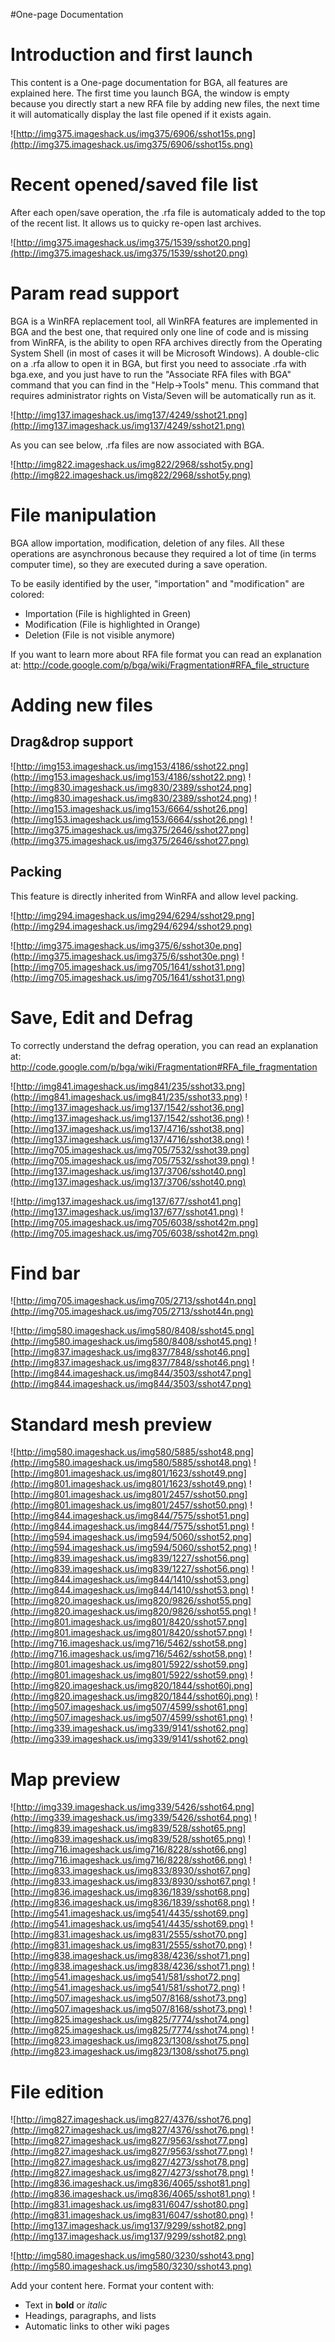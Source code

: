 #One-page Documentation



# Introduction and first launch #

This content is a One-page documentation for BGA, all features are explained here.
The first time you launch BGA, the window is empty because you directly start a new RFA file by adding new files, the next time it will automatically display the last file opened if it exists again.

![http://img375.imageshack.us/img375/6906/sshot15s.png](http://img375.imageshack.us/img375/6906/sshot15s.png)

# Recent opened/saved file list #

After each open/save operation, the .rfa file is automaticaly added to the top of the recent list. It allows us to quicky re-open last archives.

![http://img375.imageshack.us/img375/1539/sshot20.png](http://img375.imageshack.us/img375/1539/sshot20.png)

# Param read support #

BGA is a WinRFA replacement tool, all WinRFA features are implemented in BGA and the best one, that required only one line of code and is missing from WinRFA, is the ability to open RFA archives directly from the Operating System Shell (in most of cases it will be Microsoft Windows).
A double-clic on a .rfa allow to open it in BGA, but first you need to associate .rfa with bga.exe, and you just have to run the "Associate RFA files with BGA" command that you can find in the "Help->Tools" menu. This command that requires administrator rights on Vista/Seven will be automatically run as it.

![http://img137.imageshack.us/img137/4249/sshot21.png](http://img137.imageshack.us/img137/4249/sshot21.png)

As you can see below, .rfa files are now associated with BGA.

![http://img822.imageshack.us/img822/2968/sshot5y.png](http://img822.imageshack.us/img822/2968/sshot5y.png)

# File manipulation #

BGA allow importation, modification, deletion of any files. All these operations are asynchronous because they required a lot of time (in terms computer time), so they are executed during a save operation.

To be easily identified by the user, "importation" and "modification" are colored:

  * Importation (File is highlighted in Green)
  * Modification (File is highlighted in Orange)
  * Deletion (File is not visible anymore)

If you want to learn more about RFA file format you can read an explanation at:
http://code.google.com/p/bga/wiki/Fragmentation#RFA_file_structure

# Adding new files #

## Drag&drop support ##

![http://img153.imageshack.us/img153/4186/sshot22.png](http://img153.imageshack.us/img153/4186/sshot22.png)
![http://img830.imageshack.us/img830/2389/sshot24.png](http://img830.imageshack.us/img830/2389/sshot24.png)
![http://img153.imageshack.us/img153/6664/sshot26.png](http://img153.imageshack.us/img153/6664/sshot26.png)
![http://img375.imageshack.us/img375/2646/sshot27.png](http://img375.imageshack.us/img375/2646/sshot27.png)

## Packing ##

This feature is directly inherited from WinRFA and allow level packing.

![http://img294.imageshack.us/img294/6294/sshot29.png](http://img294.imageshack.us/img294/6294/sshot29.png)

![http://img375.imageshack.us/img375/6/sshot30e.png](http://img375.imageshack.us/img375/6/sshot30e.png)
![http://img705.imageshack.us/img705/1641/sshot31.png](http://img705.imageshack.us/img705/1641/sshot31.png)

# Save, Edit and Defrag #

To correctly understand the defrag operation, you can read an explanation at:
http://code.google.com/p/bga/wiki/Fragmentation#RFA_file_fragmentation

![http://img841.imageshack.us/img841/235/sshot33.png](http://img841.imageshack.us/img841/235/sshot33.png)
![http://img137.imageshack.us/img137/1542/sshot36.png](http://img137.imageshack.us/img137/1542/sshot36.png)
![http://img137.imageshack.us/img137/4716/sshot38.png](http://img137.imageshack.us/img137/4716/sshot38.png)
![http://img705.imageshack.us/img705/7532/sshot39.png](http://img705.imageshack.us/img705/7532/sshot39.png)
![http://img137.imageshack.us/img137/3706/sshot40.png](http://img137.imageshack.us/img137/3706/sshot40.png)

![http://img137.imageshack.us/img137/677/sshot41.png](http://img137.imageshack.us/img137/677/sshot41.png)
![http://img705.imageshack.us/img705/6038/sshot42m.png](http://img705.imageshack.us/img705/6038/sshot42m.png)

# Find bar #
![http://img705.imageshack.us/img705/2713/sshot44n.png](http://img705.imageshack.us/img705/2713/sshot44n.png)

![http://img580.imageshack.us/img580/8408/sshot45.png](http://img580.imageshack.us/img580/8408/sshot45.png)
![http://img837.imageshack.us/img837/7848/sshot46.png](http://img837.imageshack.us/img837/7848/sshot46.png)
![http://img844.imageshack.us/img844/3503/sshot47.png](http://img844.imageshack.us/img844/3503/sshot47.png)


# Standard mesh preview #

![http://img580.imageshack.us/img580/5885/sshot48.png](http://img580.imageshack.us/img580/5885/sshot48.png)
![http://img801.imageshack.us/img801/1623/sshot49.png](http://img801.imageshack.us/img801/1623/sshot49.png)
![http://img801.imageshack.us/img801/2457/sshot50.png](http://img801.imageshack.us/img801/2457/sshot50.png)
![http://img844.imageshack.us/img844/7575/sshot51.png](http://img844.imageshack.us/img844/7575/sshot51.png)
![http://img594.imageshack.us/img594/5060/sshot52.png](http://img594.imageshack.us/img594/5060/sshot52.png)
![http://img839.imageshack.us/img839/1227/sshot56.png](http://img839.imageshack.us/img839/1227/sshot56.png)
![http://img844.imageshack.us/img844/1410/sshot53.png](http://img844.imageshack.us/img844/1410/sshot53.png)
![http://img820.imageshack.us/img820/9826/sshot55.png](http://img820.imageshack.us/img820/9826/sshot55.png)
![http://img801.imageshack.us/img801/8420/sshot57.png](http://img801.imageshack.us/img801/8420/sshot57.png)
![http://img716.imageshack.us/img716/5462/sshot58.png](http://img716.imageshack.us/img716/5462/sshot58.png)
![http://img801.imageshack.us/img801/5922/sshot59.png](http://img801.imageshack.us/img801/5922/sshot59.png)
![http://img820.imageshack.us/img820/1844/sshot60j.png](http://img820.imageshack.us/img820/1844/sshot60j.png)
![http://img507.imageshack.us/img507/4599/sshot61.png](http://img507.imageshack.us/img507/4599/sshot61.png)
![http://img339.imageshack.us/img339/9141/sshot62.png](http://img339.imageshack.us/img339/9141/sshot62.png)

# Map preview #

![http://img339.imageshack.us/img339/5426/sshot64.png](http://img339.imageshack.us/img339/5426/sshot64.png)
![http://img839.imageshack.us/img839/528/sshot65.png](http://img839.imageshack.us/img839/528/sshot65.png)
![http://img716.imageshack.us/img716/8228/sshot66.png](http://img716.imageshack.us/img716/8228/sshot66.png)
![http://img833.imageshack.us/img833/8930/sshot67.png](http://img833.imageshack.us/img833/8930/sshot67.png)
![http://img836.imageshack.us/img836/1839/sshot68.png](http://img836.imageshack.us/img836/1839/sshot68.png)
![http://img541.imageshack.us/img541/4435/sshot69.png](http://img541.imageshack.us/img541/4435/sshot69.png)
![http://img831.imageshack.us/img831/2555/sshot70.png](http://img831.imageshack.us/img831/2555/sshot70.png)
![http://img838.imageshack.us/img838/4236/sshot71.png](http://img838.imageshack.us/img838/4236/sshot71.png)
![http://img541.imageshack.us/img541/581/sshot72.png](http://img541.imageshack.us/img541/581/sshot72.png)
![http://img507.imageshack.us/img507/8168/sshot73.png](http://img507.imageshack.us/img507/8168/sshot73.png)
![http://img825.imageshack.us/img825/7774/sshot74.png](http://img825.imageshack.us/img825/7774/sshot74.png)
![http://img823.imageshack.us/img823/1308/sshot75.png](http://img823.imageshack.us/img823/1308/sshot75.png)

# File edition #

![http://img827.imageshack.us/img827/4376/sshot76.png](http://img827.imageshack.us/img827/4376/sshot76.png)
![http://img827.imageshack.us/img827/9563/sshot77.png](http://img827.imageshack.us/img827/9563/sshot77.png)
![http://img827.imageshack.us/img827/4273/sshot78.png](http://img827.imageshack.us/img827/4273/sshot78.png)
![http://img836.imageshack.us/img836/4065/sshot81.png](http://img836.imageshack.us/img836/4065/sshot81.png)
![http://img831.imageshack.us/img831/6047/sshot80.png](http://img831.imageshack.us/img831/6047/sshot80.png)
![http://img137.imageshack.us/img137/9299/sshot82.png](http://img137.imageshack.us/img137/9299/sshot82.png)

![http://img580.imageshack.us/img580/3230/sshot43.png](http://img580.imageshack.us/img580/3230/sshot43.png)







Add your content here.  Format your content with:
  * Text in **bold** or _italic_
  * Headings, paragraphs, and lists
  * Automatic links to other wiki pages